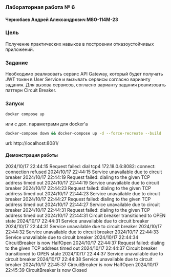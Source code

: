 ### Лабораторная работа № 6

#### Чернобаев Андрей Александрович М8О-114М-23

### Цель

Получение практических навыков в построении отказоустойчивых приложений.

### Задание

Необходимо реализовать сервис API Gateway, который будет получать JWT токен в
User Service и вызывать сервисы согласно варианту задания.
Для вызова сервисов, согласно варианту задания реализовать паттерн Circuit Breaker.

### Запуск

```bash
docker compose up
```

или с доп. параметрами для docker'a

```bash
docker-compose down && docker-compose up -d --force-recreate --build
```

url: http://localhost:8081/

#### Демонстрация работы

2024/10/17 22:44:15 Request failed: dial tcp4 172.18.0.6:8082: connect: connection refused
2024/10/17 22:44:15 Service unavailable due to circuit breaker
2024/10/17 22:44:19 Request failed: dialing to the given TCP address timed out
2024/10/17 22:44:19 Service unavailable due to circuit breaker
2024/10/17 22:44:23 Request failed: dialing to the given TCP address timed out
2024/10/17 22:44:23 Service unavailable due to circuit breaker
2024/10/17 22:44:27 Request failed: dialing to the given TCP address timed out
2024/10/17 22:44:27 Service unavailable due to circuit breaker
2024/10/17 22:44:31 Request failed: dialing to the given TCP address timed out
2024/10/17 22:44:31 Circuit breaker transitioned to OPEN state
2024/10/17 22:44:31 Service unavailable due to circuit breaker
2024/10/17 22:44:31 Service unavailable due to circuit breaker
2024/10/17 22:44:32 Service unavailable due to circuit breaker
2024/10/17 22:44:33 Service unavailable due to circuit breaker
2024/10/17 22:44:34 CircuitBreaker is now HalfOpen
2024/10/17 22:44:37 Request failed: dialing to the given TCP address timed out
2024/10/17 22:44:37 Circuit breaker transitioned to OPEN state
2024/10/17 22:44:37 Service unavailable due to circuit breaker
2024/10/17 22:44:38 Service unavailable due to circuit breaker
2024/10/17 22:45:37 CircuitBreaker is now HalfOpen
2024/10/17 22:45:39 CircuitBreaker is now Closed

